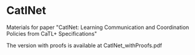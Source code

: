 # CatlNet
Materials for paper "CatlNet: Learning Communication and Coordination Policies from CaTL+ Specifications"

The version with proofs is available at CatlNet_withProofs.pdf
